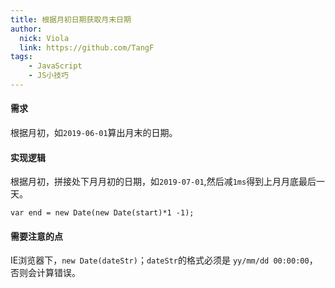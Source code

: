 ```yaml
---
title: 根据月初日期获取月末日期 
author: 
  nick: Viola
  link: https://github.com/TangF
tags:
    - JavaScript
    - JS小技巧
---
```


#### 需求
根据月初，如`2019-06-01`算出月末的日期。

#### 实现逻辑
根据月初，拼接处下月月初的日期，如`2019-07-01`,然后减`1ms`得到上月月底最后一天。
```
var end = new Date(new Date(start)*1 -1);
```

#### 需要注意的点
IE浏览器下，`new Date(dateStr)`；`dateStr`的格式必须是 `yy/mm/dd 00:00:00`，否则会计算错误。